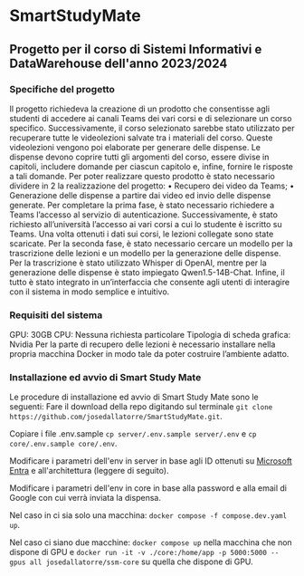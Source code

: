 # SmartStudyMate

## Progetto per il corso di Sistemi Informativi e DataWarehouse dell'anno 2023/2024

### Specifiche del progetto
Il progetto richiedeva la creazione di un prodotto che consentisse agli studenti di accedere ai canali Teams dei vari corsi e di selezionare un corso specifico. Successivamente, il corso selezionato sarebbe stato utilizzato per recuperare tutte le videolezioni salvate tra i materiali del corso. Queste videolezioni vengono poi elaborate per generare delle dispense. Le dispense devono coprire tutti gli argomenti del corso, essere divise in capitoli, includere domande per ciascun capitolo e, infine, fornire le risposte a tali domande.
Per poter realizzare questo prodotto è stato necessario dividere in 2 la realizzazione del progetto:
• Recupero dei video da Teams;
• Generazione delle dispense a partire dai video ed invio delle dispense generate.
Per completare la prima fase, è stato necessario richiedere a Teams l’accesso al servizio di autenticazione. Successivamente, è stato richiesto all’università l’accesso ai vari corsi a cui lo studente è iscritto su Teams. Una volta ottenuti i dati sui corsi, le lezioni collegate sono state scaricate.
Per la seconda fase, è stato necessario cercare un modello per la trascrizione delle lezioni e un modello per la generazione delle dispense. Per la trascrizione è stato utilizzato Whisper di OpenAI, mentre per la generazione delle dispense è stato impiegato Qwen1.5-14B-Chat.
Infine, il tutto è stato integrato in un’interfaccia che consente agli utenti di interagire con il sistema in modo semplice e intuitivo.

### Requisiti del sistema
GPU: 30GB
CPU: Nessuna richiesta particolare
Tipologia di scheda grafica: Nvidia
Per la parte di recupero delle lezioni è necessario installare nella propria macchina Docker in modo tale da poter costruire l’ambiente adatto.


### Installazione ed avvio di Smart Study Mate

Le procedure di installazione ed avvio di Smart Study Mate sono le seguenti:
Fare il download della repo digitando sul terminale `git clone https://github.com/josedallatorre/SmartStudyMate.git`.

Copiare i file .env.sample `cp server/.env.sample server/.env` e `cp core/.env.sample core/.env`.

Modificare i parametri dell'env in server in base agli ID ottenuti su [Microsoft Entra](https://entra.microsoft.com/#home) e all'architettura (leggere di seguito).

Modificare i parametri dell'env in core in base alla password e alla email di Google con cui verrà inviata la dispensa.

Nel caso in ci sia solo una macchina: `docker compose -f compose.dev.yaml up`.

Nel caso ci siano due macchine: `docker compose up` nella macchina che non dispone di GPU e 
`docker run -it -v ./core:/home/app -p 5000:5000 --gpus all josedallatorre/ssm-core` su quella che dispone di GPU.
